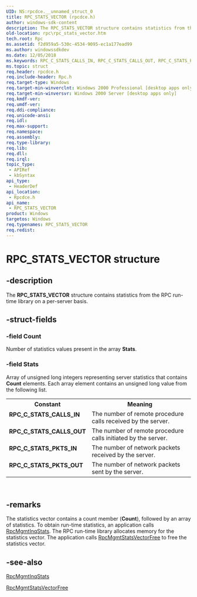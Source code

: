 ```yaml
---
UID: NS:rpcdce.__unnamed_struct_0
title: RPC_STATS_VECTOR (rpcdce.h)
author: windows-sdk-content
description: The RPC_STATS_VECTOR structure contains statistics from the RPC run-time library on a per-server basis.
old-location: rpc\rpc_stats_vector.htm
tech.root: Rpc
ms.assetid: f2d959a5-530c-4534-9095-ec1a177ead99
ms.author: windowssdkdev
ms.date: 12/05/2018
ms.keywords: RPC_C_STATS_CALLS_IN, RPC_C_STATS_CALLS_OUT, RPC_C_STATS_PKTS_IN, RPC_C_STATS_PKTS_OUT, RPC_STATS_VECTOR, RPC_STATS_VECTOR structure [RPC], _rpc_rpc_stats_vector, rpc.rpc_stats_vector, rpcdce/RPC_STATS_VECTOR
ms.topic: struct
req.header: rpcdce.h
req.include-header: Rpc.h
req.target-type: Windows
req.target-min-winverclnt: Windows 2000 Professional [desktop apps only]
req.target-min-winversvr: Windows 2000 Server [desktop apps only]
req.kmdf-ver: 
req.umdf-ver: 
req.ddi-compliance: 
req.unicode-ansi: 
req.idl: 
req.max-support: 
req.namespace: 
req.assembly: 
req.type-library: 
req.lib: 
req.dll: 
req.irql: 
topic_type:
 - APIRef
 - kbSyntax
api_type:
 - HeaderDef
api_location:
 - Rpcdce.h
api_name:
 - RPC_STATS_VECTOR
product: Windows
targetos: Windows
req.typenames: RPC_STATS_VECTOR
req.redist: 
---
```


# RPC_STATS_VECTOR structure


## -description


The 
<b>RPC_STATS_VECTOR</b> structure contains statistics from the RPC run-time library on a per-server basis.


## -struct-fields




### -field Count

Number of statistics values present in the array <b>Stats</b>.


### -field Stats

Array of unsigned long integers representing server statistics that contains <b>Count</b> elements. Each array element contains an unsigned long value from the following list. 



<table>
<tr>
<th>Constant</th>
<th>Meaning</th>
</tr>
<tr>
<td width="40%"><a id="RPC_C_STATS_CALLS_IN"></a><a id="rpc_c_stats_calls_in"></a><dl>
<dt><b>RPC_C_STATS_CALLS_IN</b></dt>
</dl>
</td>
<td width="60%">
The number of remote procedure calls received by the server.

</td>
</tr>
<tr>
<td width="40%"><a id="RPC_C_STATS_CALLS_OUT"></a><a id="rpc_c_stats_calls_out"></a><dl>
<dt><b>RPC_C_STATS_CALLS_OUT</b></dt>
</dl>
</td>
<td width="60%">
The number of remote procedure calls initiated by the server.

</td>
</tr>
<tr>
<td width="40%"><a id="RPC_C_STATS_PKTS_IN"></a><a id="rpc_c_stats_pkts_in"></a><dl>
<dt><b>RPC_C_STATS_PKTS_IN</b></dt>
</dl>
</td>
<td width="60%">
The number of network packets received by the server.

</td>
</tr>
<tr>
<td width="40%"><a id="RPC_C_STATS_PKTS_OUT"></a><a id="rpc_c_stats_pkts_out"></a><dl>
<dt><b>RPC_C_STATS_PKTS_OUT</b></dt>
</dl>
</td>
<td width="60%">
The number of network packets sent by the server.

</td>
</tr>
</table>
 


## -remarks



The statistics vector contains a count member (<b>Count</b>), followed by an array of statistics. To obtain run-time statistics, an application calls 
<a href="https://msdn.microsoft.com/478b9f33-db01-4a1d-9b5b-dc2662ee8d7b">RpcMgmtInqStats</a>. The RPC run-time library allocates memory for the statistics vector. The application calls 
<a href="https://msdn.microsoft.com/0dc98053-8599-4884-a56a-5889a4480dcb">RpcMgmtStatsVectorFree</a> to free the statistics vector.




## -see-also




<a href="https://msdn.microsoft.com/478b9f33-db01-4a1d-9b5b-dc2662ee8d7b">RpcMgmtInqStats</a>



<a href="https://msdn.microsoft.com/0dc98053-8599-4884-a56a-5889a4480dcb">RpcMgmtStatsVectorFree</a>
 

 

